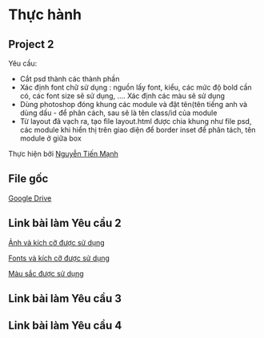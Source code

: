 # **Thực hành**
## **Project 2**
Yêu cầu: 
- Cắt psd thành các thành phần
-  Xác định font chữ sử dụng : nguồn lấy font, kiểu, các mức độ bold cần có, các font size sẽ sử dụng, .... Xác định các màu sẽ sử dụng
- Dùng photoshop đóng khung các module và đặt tên(tên tiếng anh và dùng dấu - để phân cách, sau sẽ là tên class/id của module
- Từ layout đã vạch ra, tạo file layout.html được chia khung như file psd, các module khi hiển thị trên giao diện để border inset để phân tách, tên module ở giữa box

Thực hiện bởi [Nguyễn Tiến Mạnh](https://github.com/tienmanh2208)

## File gốc
[Google Drive](https://drive.google.com/drive/u/0/folders/1DnlNLLxEuz27R3nJ5rEI2iKPdF8qzlop)

## Link bài làm Yêu cầu 2

[Ảnh và kích cỡ được sử dụng](https://tienmanh2208.github.io/project2/images.html)

[Fonts và kích cỡ được sử dụng](https://tienmanh2208.github.io/project2/fonts.html)

[Màu sắc được sử dụng](https://tienmanh2208.github.io/project2/colors.html)

## Link bài làm Yêu cầu 3


## Link bài làm Yêu cầu 4
